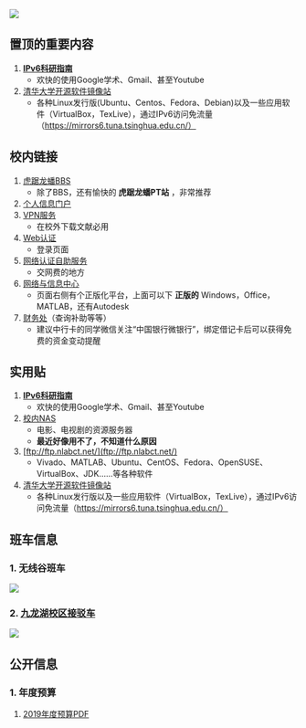 ![](./res/SEU_small.jpg) 


## 置顶的重要内容  
1. [**IPv6科研指南**](IPv6/IPv6.md)  
    - 欢快的使用Google学术、Gmail、甚至Youtube  
2. [清华大学开源软件镜像站](https://mirrors.tuna.tsinghua.edu.cn/)  
    - 各种Linux发行版(Ubuntu、Centos、Fedora、Debian)以及一些应用软件（VirtualBox，TexLive），通过IPv6访问免流量（https://mirrors6.tuna.tsinghua.edu.cn/）  


## 校内链接  
1. [虎踞龙蟠BBS](http://bbs.seu.edu.cn/)  
    - 除了BBS，还有愉快的 **虎踞龙蟠PT站** ，非常推荐  
3. [个人信息门户](http://my.seu.edu.cn/)  
4. [VPN服务](https://vpn2.seu.edu.cn/)  
    - 在校外下载文献必用  
4. [Web认证](https://w.seu.edu.cn/)  
    - 登录页面  
5. [网络认证自助服务](https://selfservice.seu.edu.cn/selfservice/index.php)  
    - 交网费的地方  
6. [网络与信息中心](http://nic.seu.edu.cn/)  
    - 页面右侧有个正版化平台，上面可以下 **正版的** Windows，Office，MATLAB，还有Autodesk  
7. [财务处](http://caiwuchujf.seu.edu.cn/WFManager/login.jsp)（查询补助等等）  
    - 建议中行卡的同学微信关注“中国银行微银行”，绑定借记卡后可以获得免费的资金变动提醒  


## 实用贴  
1. [**IPv6科研指南**](IPv6/IPv6.md)  
    - 欢快的使用Google学术、Gmail、甚至Youtube  
2. [校内NAS](./posts/东南NAS.md)  
    - 电影、电视剧的资源服务器  
    - **最近好像用不了，不知道什么原因**  
3. [ftp://ftp.nlabct.net/](ftp://ftp.nlabct.net/)  
    - Vivado、MATLAB、Ubuntu、CentOS、Fedora、OpenSUSE、VirtualBox、JDK……等各种软件  
4. [清华大学开源软件镜像站](https://mirrors.tuna.tsinghua.edu.cn/)  
    - 各种Linux发行版以及一些应用软件（VirtualBox，TexLive），通过IPv6访问免流量（https://mirrors6.tuna.tsinghua.edu.cn/）  


## 班车信息  

### 1. 无线谷班车
![](./res/CNV.png)  

### 2. [九龙湖校区接驳车](http://zwc.seu.edu.cn/2015/0428/c4297a122944/page.htm)  
![](http://zwc.seu.edu.cn/_upload/article/8b/b3/f9ba7bfe44e590251108136d300d/1344970f-5e27-4db9-9903-4a128a3aa6c1.png)  

## 公开信息  

### 1. 年度预算  

1. [2019年度预算PDF](http://cwc.seu.edu.cn/_upload/article/files/4a/27/fc9a01d24aef826b8c79aa054b21/96073077-059b-4f6b-a10b-c0c1327b0b44.pdf)
